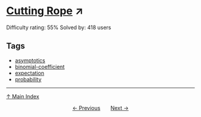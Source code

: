 # [Cutting Rope](https://projecteuler.net/problem=398) ↗️

Difficulty rating: 55%
Solved by: 418 users
## Tags

- [asymptotics](../tags/asymptotics.md)
- [binomial-coefficient](../tags/binomial-coefficient.md)
- [expectation](../tags/expectation.md)
- [probability](../tags/probability.md)



---

[↑ Main Index](../README.md)


<div align=center><a href='397.md'>← Previous</a> &nbsp;&nbsp; &nbsp;&nbsp;  <a href='399.md'>Next →</a></div>
